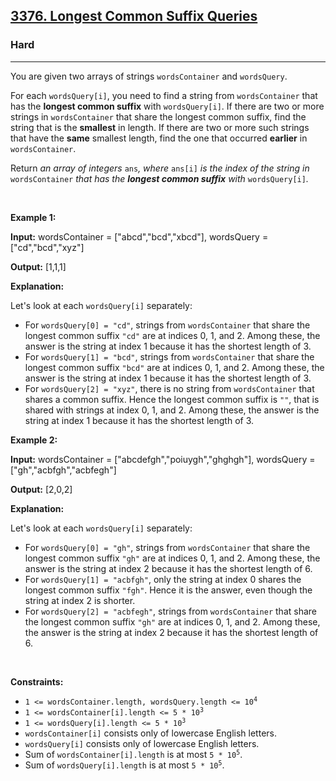 <h2><a href="https://leetcode.com/problems/longest-common-suffix-queries">3376. Longest Common Suffix Queries</a></h2><h3>Hard</h3><hr><p>You are given two arrays of strings <code>wordsContainer</code> and <code>wordsQuery</code>.</p>

<p>For each <code>wordsQuery[i]</code>, you need to find a string from <code>wordsContainer</code> that has the <strong>longest common suffix</strong> with <code>wordsQuery[i]</code>. If there are two or more strings in <code>wordsContainer</code> that share the longest common suffix, find the string that is the <strong>smallest</strong> in length. If there are two or more such strings that have the <strong>same</strong> smallest length, find the one that occurred <strong>earlier</strong> in <code>wordsContainer</code>.</p>

<p>Return <em>an array of integers </em><code>ans</code><em>, where </em><code>ans[i]</code><em> is the index of the string in </em><code>wordsContainer</code><em> that has the <strong>longest common suffix</strong> with </em><code>wordsQuery[i]</code><em>.</em></p>

<p>&nbsp;</p>
<p><strong class="example">Example 1:</strong></p>

<div class="example-block">
<p><strong>Input:</strong> <span class="example-io">wordsContainer = [&quot;abcd&quot;,&quot;bcd&quot;,&quot;xbcd&quot;], wordsQuery = [&quot;cd&quot;,&quot;bcd&quot;,&quot;xyz&quot;]</span></p>

<p><strong>Output:</strong> <span class="example-io">[1,1,1]</span></p>

<p><strong>Explanation:</strong></p>

<p>Let&#39;s look at each <code>wordsQuery[i]</code> separately:</p>

<ul>
	<li>For <code>wordsQuery[0] = &quot;cd&quot;</code>, strings from <code>wordsContainer</code> that share the longest common suffix <code>&quot;cd&quot;</code> are at indices 0, 1, and 2. Among these, the answer is the string at index 1 because it has the shortest length of 3.</li>
	<li>For <code>wordsQuery[1] = &quot;bcd&quot;</code>, strings from <code>wordsContainer</code> that share the longest common suffix <code>&quot;bcd&quot;</code> are at indices 0, 1, and 2. Among these, the answer is the string at index 1 because it has the shortest length of 3.</li>
	<li>For <code>wordsQuery[2] = &quot;xyz&quot;</code>, there is no string from <code>wordsContainer</code> that shares a common suffix. Hence the longest common suffix is <code>&quot;&quot;</code>, that is shared with strings at index 0, 1, and 2. Among these, the answer is the string at index 1 because it has the shortest length of 3.</li>
</ul>
</div>

<p><strong class="example">Example 2:</strong></p>

<div class="example-block">
<p><strong>Input:</strong> <span class="example-io">wordsContainer = [&quot;abcdefgh&quot;,&quot;poiuygh&quot;,&quot;ghghgh&quot;], wordsQuery = [&quot;gh&quot;,&quot;acbfgh&quot;,&quot;acbfegh&quot;]</span></p>

<p><strong>Output:</strong> <span class="example-io">[2,0,2]</span></p>

<p><strong>Explanation:</strong></p>

<p>Let&#39;s look at each <code>wordsQuery[i]</code> separately:</p>

<ul>
	<li>For <code>wordsQuery[0] = &quot;gh&quot;</code>, strings from <code>wordsContainer</code> that share the longest common suffix <code>&quot;gh&quot;</code> are at indices 0, 1, and 2. Among these, the answer is the string at index 2 because it has the shortest length of 6.</li>
	<li>For <code>wordsQuery[1] = &quot;acbfgh&quot;</code>, only the string at index 0 shares the longest common suffix <code>&quot;fgh&quot;</code>. Hence it is the answer, even though the string at index 2 is shorter.</li>
	<li>For <code>wordsQuery[2] = &quot;acbfegh&quot;</code>, strings from <code>wordsContainer</code> that share the longest common suffix <code>&quot;gh&quot;</code> are at indices 0, 1, and 2. Among these, the answer is the string at index 2 because it has the shortest length of 6.</li>
</ul>
</div>

<p>&nbsp;</p>
<p><strong>Constraints:</strong></p>

<ul>
	<li><code>1 &lt;= wordsContainer.length, wordsQuery.length &lt;= 10<sup>4</sup></code></li>
	<li><code>1 &lt;= wordsContainer[i].length &lt;= 5 * 10<sup>3</sup></code></li>
	<li><code>1 &lt;= wordsQuery[i].length &lt;= 5 * 10<sup>3</sup></code></li>
	<li><code>wordsContainer[i]</code> consists only of lowercase English letters.</li>
	<li><code>wordsQuery[i]</code> consists only of lowercase English letters.</li>
	<li>Sum of <code>wordsContainer[i].length</code> is at most <code>5 * 10<sup>5</sup></code>.</li>
	<li>Sum of <code>wordsQuery[i].length</code> is at most <code>5 * 10<sup>5</sup></code>.</li>
</ul>
